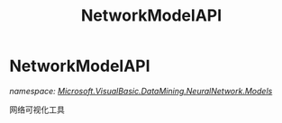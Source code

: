 ﻿---
title: NetworkModelAPI
---

# NetworkModelAPI
_namespace: [Microsoft.VisualBasic.DataMining.NeuralNetwork.Models](N-Microsoft.VisualBasic.DataMining.NeuralNetwork.Models.html)_

网络可视化工具




